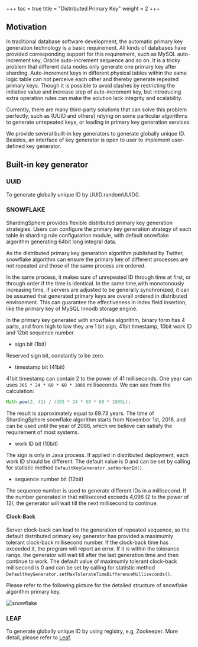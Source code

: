 +++
toc = true
title = "Distributed Primary Key"
weight = 2
+++

## Motivation

In traditional database software development, the automatic primary key generation technology is a basic requirement. 
All kinds of databases have provided corresponding support for this requirement, such as MySQL auto-increment key, Oracle auto-increment sequence and so on. 
It is a tricky problem that different data nodes only generate one primary key after sharding. 
Auto-increment keys in different physical tables within the same logic table can not perceive each other and thereby generate repeated primary keys. 
Though it is possible to avoid clashes by restricting the initiative value and increase step of auto-increment key, but introducing extra operation rules can make the solution lack integrity and scalability.

Currently, there are many third-party solutions that can solve this problem perfectly, such as (UUID and others) relying on some particular algorithms to generate unrepeated keys, or leading in primary key generation services. 

We provide several built-in key generators to generate globally unique ID. Besides, an interface of key generator is open to user to implement user-defined key generator.

## Built-in key generator

### UUID

To generate globally unique ID by UUID.randomUUID().

### SNOWFLAKE

ShardingSphere provides flexible distributed primary key generation strategies. 
Users can configure the primary key generation strategy of each table in sharding rule configuration module, with default snowflake algorithm generating 64bit long integral data.

As the distributed primary key generation algorithm published by Twitter, snowflake algorithm can ensure the primary key of different processes are not repeated and those of the same process are ordered.

In the same process, it makes sure of unrepeated ID through time at first, or through order if the time is identical. 
In the same time,with monotonously increasing time, if servers are adjusted to be generally synchronized, it can be assumed that generated primary keys are overall ordered in distributed environment. 
This can guarantee the effectiveness in index field insertion, like the primary key of MySQL Innodb storage engine.

In the primary key generated with snowflake algorithm, binary form has 4 parts, and from high to low they are 1 bit sign, 41bit timestamp, 10bit work ID and 12bit sequence number.

- sign bit (1bit)

Reserved sign bit, constantly to be zero.

- timestamp bit (41bit)

41bit timestamp can contain 2 to the power of 41 milliseconds. One year can uses `365 * 24 * 60 * 60 * 1000` milliseconds. We can see from the calculation:

```java
Math.pow(2, 41) / (365 * 24 * 60 * 60 * 1000L);
```

The result is approximately equal to 69.73 years. The time of ShardingSphere snowflake algorithm starts from November 1st, 2016, and can be used until the year of 2086, which we believe can satisfy the requirement of most systems.

- work ID bit (10bit)

The sign is only in Java process. If applied in distributed deployment, each work ID should be different. 
The default value is 0 and can be set by calling for statistic method `DefaultKeyGenerator.setWorkerId()`.

- sequence number bit (12bit)

The sequence number is used to generate different IDs in a millisecond. 
If the number generated in that millisecond exceeds 4,096 (2 to the power of 12), the generator will wait till the next millisecond to continue.

#### Clock-Back

Server clock-back can lead to the generation of repeated sequence, so the default distributed primary key generator has provided a maximumly tolerant clock-back millisecond number. 
If the clock-back time has exceeded it, the program will report an error. 
If it is within the tolerance range, the generator will wait till after the last generation time and then continue to work. 
The default value of maximumly tolerant clock-back millisecond is 0 and can be set by calling for statistic method `DefaultKeyGenerator.setMaxTolerateTimeDifferenceMilliseconds()`.

Please refer to the following picture for the detailed structure of snowflake algorithm primary key.

![snowflake](http://shardingsphere.apache.org/document/current/img/sharding/snowflake_en_v3.png)

### LEAF

To generate globally unique ID by using registry, e.g, Zookeeper. More detail, please refer to [Leaf](https://tech.meituan.com/2017/04/21/mt-leaf.html).